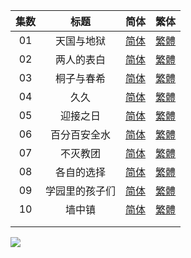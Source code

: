 | 集数  | 标题      | 简体                                                                                                                                                 | 繁体                                                                                                                                                 |
|:---:|:-------:|:--------------------------------------------------------------------------------------------------------------------------------------------------:|:--------------------------------------------------------------------------------------------------------------------------------------------------:|
| 01  | 天国与地狱   | [简体](https://raw.githubusercontent.com/SweetSub/SweetSub/master/Archive/Heavenly%20Delusion/%5BSweetSub%5D%20Heavenly%20Delusion%20-%2001.chs.ass) | [繁體](https://raw.githubusercontent.com/SweetSub/SweetSub/master/Archive/Heavenly%20Delusion/%5BSweetSub%5D%20Heavenly%20Delusion%20-%2001.cht.ass) |
| 02  | 两人的表白   | [简体](https://raw.githubusercontent.com/SweetSub/SweetSub/master/Archive/Heavenly%20Delusion/%5BSweetSub%5D%20Heavenly%20Delusion%20-%2002.chs.ass) | [繁體](https://raw.githubusercontent.com/SweetSub/SweetSub/master/Archive/Heavenly%20Delusion/%5BSweetSub%5D%20Heavenly%20Delusion%20-%2002.cht.ass) |
| 03  | 桐子与春希   | [简体](https://raw.githubusercontent.com/SweetSub/SweetSub/master/Archive/Heavenly%20Delusion/%5BSweetSub%5D%20Heavenly%20Delusion%20-%2003.chs.ass) | [繁體](https://raw.githubusercontent.com/SweetSub/SweetSub/master/Archive/Heavenly%20Delusion/%5BSweetSub%5D%20Heavenly%20Delusion%20-%2003.cht.ass) |
| 04  | 久久      | [简体](https://raw.githubusercontent.com/SweetSub/SweetSub/master/Archive/Heavenly%20Delusion/%5BSweetSub%5D%20Heavenly%20Delusion%20-%2004.chs.ass) | [繁體](https://raw.githubusercontent.com/SweetSub/SweetSub/master/Archive/Heavenly%20Delusion/%5BSweetSub%5D%20Heavenly%20Delusion%20-%2004.cht.ass) |
| 05  | 迎接之日    | [简体](https://raw.githubusercontent.com/SweetSub/SweetSub/master/Archive/Heavenly%20Delusion/%5BSweetSub%5D%20Heavenly%20Delusion%20-%2005.chs.ass) | [繁體](https://raw.githubusercontent.com/SweetSub/SweetSub/master/Archive/Heavenly%20Delusion/%5BSweetSub%5D%20Heavenly%20Delusion%20-%2005.cht.ass) |
| 06  | 百分百安全水  | [简体](https://raw.githubusercontent.com/SweetSub/SweetSub/master/Archive/Heavenly%20Delusion/%5BSweetSub%5D%20Heavenly%20Delusion%20-%2006.chs.ass) | [繁體](https://raw.githubusercontent.com/SweetSub/SweetSub/master/Archive/Heavenly%20Delusion/%5BSweetSub%5D%20Heavenly%20Delusion%20-%2006.cht.ass) |
| 07  | 不灭教团    | [简体](https://raw.githubusercontent.com/SweetSub/SweetSub/master/Archive/Heavenly%20Delusion/%5BSweetSub%5D%20Heavenly%20Delusion%20-%2007.chs.ass) | [繁體](https://raw.githubusercontent.com/SweetSub/SweetSub/master/Archive/Heavenly%20Delusion/%5BSweetSub%5D%20Heavenly%20Delusion%20-%2007.cht.ass) |
| 08  | 各自的选择   | [简体](https://raw.githubusercontent.com/SweetSub/SweetSub/master/Archive/Heavenly%20Delusion/%5BSweetSub%5D%20Heavenly%20Delusion%20-%2008.chs.ass) | [繁體](https://raw.githubusercontent.com/SweetSub/SweetSub/master/Archive/Heavenly%20Delusion/%5BSweetSub%5D%20Heavenly%20Delusion%20-%2008.cht.ass) |
| 09  | 学园里的孩子们 | [简体](https://raw.githubusercontent.com/SweetSub/SweetSub/master/Archive/Heavenly%20Delusion/%5BSweetSub%5D%20Heavenly%20Delusion%20-%2009.chs.ass) | [繁體](https://raw.githubusercontent.com/SweetSub/SweetSub/master/Archive/Heavenly%20Delusion/%5BSweetSub%5D%20Heavenly%20Delusion%20-%2009.cht.ass) |
| 10  | 墙中镇     | [简体](https://raw.githubusercontent.com/SweetSub/SweetSub/master/Archive/Heavenly%20Delusion/%5BSweetSub%5D%20Heavenly%20Delusion%20-%2010.chs.ass) | [繁體](https://raw.githubusercontent.com/SweetSub/SweetSub/master/Archive/Heavenly%20Delusion/%5BSweetSub%5D%20Heavenly%20Delusion%20-%2010.cht.ass) |
|     |         |                                                                                                                                                    |                                                                                                                                                    |
|     |         |                                                                                                                                                    |                                                                                                                                                    |

![](https://p.sda1.dev/10/f7a1a955d93b850056eb30c441048c29/tdm_poster_v1.png)
